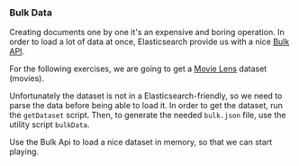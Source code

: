 ### Bulk Data

Creating documents one by one it's an expensive and boring operation. In order to load a lot of data at once, Elasticsearch provide us with a nice [Bulk API](https://www.elastic.co/guide/en/elasticsearch/reference/current/docs-bulk.html).

For the following exercises, we are going to get a [Movie Lens](https://movielens.org/) dataset (movies).

Unfortunately the dataset is not in a Elasticsearch-friendly, so we need to parse the data before being able to load it. In order to get the dataset, run the ```getDataset``` script. Then, to generate the needed ```bulk.json``` file, use the utility script ```bulkData```.

Use the Bulk Api to load a nice dataset in memory, so that we can start playing.
